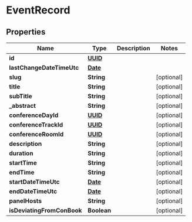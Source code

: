 
# EventRecord

## Properties
Name | Type | Description | Notes
------------ | ------------- | ------------- | -------------
**id** | [**UUID**](UUID.md) |  | 
**lastChangeDateTimeUtc** | [**Date**](Date.md) |  | 
**slug** | **String** |  |  [optional]
**title** | **String** |  |  [optional]
**subTitle** | **String** |  |  [optional]
**_abstract** | **String** |  |  [optional]
**conferenceDayId** | [**UUID**](UUID.md) |  |  [optional]
**conferenceTrackId** | [**UUID**](UUID.md) |  |  [optional]
**conferenceRoomId** | [**UUID**](UUID.md) |  |  [optional]
**description** | **String** |  |  [optional]
**duration** | **String** |  |  [optional]
**startTime** | **String** |  |  [optional]
**endTime** | **String** |  |  [optional]
**startDateTimeUtc** | [**Date**](Date.md) |  |  [optional]
**endDateTimeUtc** | [**Date**](Date.md) |  |  [optional]
**panelHosts** | **String** |  |  [optional]
**isDeviatingFromConBook** | **Boolean** |  |  [optional]



